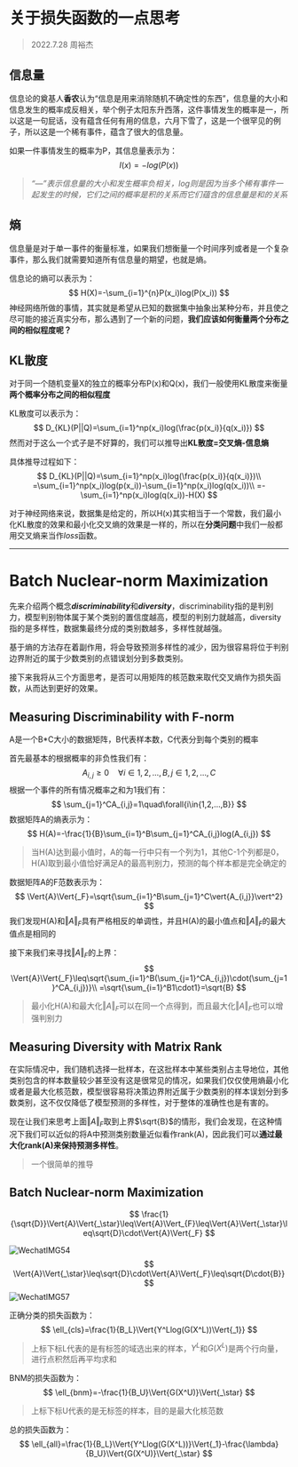 # 关于损失函数的一点思考

> 2022.7.28 周裕杰



## 信息量

信息论的奠基人**香农**认为“信息是用来消除随机不确定性的东西”，信息量的大小和信息发生的概率成反相关，举个例子太阳东升西落，这件事情发生的概率是一，所以这是一句屁话，没有蕴含任何有用的信息，六月下雪了，这是一个很罕见的例子，所以这是一个稀有事件，蕴含了很大的信息量。

如果一件事情发生的概率为P，其信息量表示为：
$$
I(x)=-log(P(x))
$$

>*“—”表示信息量的大小和发生概率负相关，log则是因为当多个稀有事件一起发生的时候，它们之间的概率是积的关系而它们蕴含的信息量是和的关系*

## 熵

信息量是对于单一事件的衡量标准，如果我们想衡量一个时间序列或者是一个复杂事件，那么我们就需要知道所有信息量的期望，也就是熵。

信息论的熵可以表示为：
$$
H(X)=-\sum_{i=1}^{n}P(x_i)log(P(x_i))
$$
神经网络所做的事情，其实就是希望从已知的数据集中抽象出某种分布，并且使之尽可能的接近真实分布，那么遇到了一个新的问题，**我们应该如何衡量两个分布之间的相似程度呢？**

## KL散度

对于同一个随机变量X的独立的概率分布P(x)和Q(x)，我们一般使用KL散度来衡量**两个概率分布之间的相似程度**

KL散度可以表示为：
$$
D_{KL}(P||Q)=\sum_{i=1}^np(x_i)log(\frac{p(x_i)}{q(x_i)})
$$
然而对于这么一个式子是不好算的，我们可以推导出**KL散度=交叉熵-信息熵**

具体推导过程如下：
$$
D_{KL}(P||Q)=\sum_{i=1}^np(x_i)log(\frac{p(x_i)}{q(x_i)})\\
=\sum_{i=1}^np(x_i)log(p(x_i))-\sum_{i=1}^np(x_i)log(q(x_i))\\
=-\sum_{i=1}^np(x_i)log(q(x_i))-H(X)
$$


对于神经网络来说，数据集是给定的，所以H(x)其实相当于一个常数，我们最小化KL散度的效果和最小化交叉熵的效果是一样的，所以在**分类问题**中我们一般都用交叉熵来当作*loss*函数。

---

# Batch Nuclear-norm Maximization

先来介绍两个概念***discriminability***和***diversity***，discriminability指的是判别力，模型判别物体属于某个类别的置信度越高，模型的判别力就越高，diversity指的是多样性，数据集最终分成的类别数越多，多样性就越强。

基于熵的方法存在着副作用，将会导致预测多样性的减少，因为很容易将位于判别边界附近的属于少数类别的点错误划分到多数类别。

接下来我将从三个方面思考，是否可以用矩阵的核范数来取代交叉熵作为损失函数，从而达到更好的效果。

## Measuring Discriminability with F-norm

A是一个B*C大小的数据矩阵，B代表样本数，C代表分到每个类别的概率

首先最基本的根据概率的非负性我们有：
$$
A_{i,j}\geq0\quad\forall{i\in{1,2,...,B},j\in{1,2,...,C}}
$$
根据一个事件的所有情况概率之和为1我们有：
$$
\sum_{j=1}^CA_{i,j}=1\quad\forall{i\in{1,2,...,B}}
$$
数据矩阵A的熵表示为：
$$
H(A)=-\frac{1}{B}\sum_{i=1}^B\sum_{j=1}^CA_{i,j}log(A_{i,j})
$$

> 当H(A)达到最小值时，A的每一行中只有一个列为1，其他C-1个列都是0，H(A)取到最小值恰好满足A的最高判别力，预测的每个样本都是完全确定的

数据矩阵A的F范数表示为：
$$
\Vert{A}\Vert{_F}=\sqrt{\sum_{i=1}^B\sum_{j=1}^C\vert{A_{i,j}}\vert^2}
$$
我们发现H(A)和$\Vert{A}\Vert{_F}$具有严格相反的单调性，并且H(A)的最小值点和$\Vert{A}\Vert{_F}$的最大值点是相同的

接下来我们来寻找$\Vert{A}\Vert{_F}$的上界：
$$
\Vert{A}\Vert{_F}\leq\sqrt{\sum_{i=1}^B(\sum_{j=1}^CA_{i,j})\cdot(\sum_{j=1}^CA_{i,j})}\\
=\sqrt{\sum_{i=1}^B1\cdot1}=\sqrt{B}
$$

> 最小化H(A)和最大化$\Vert{A}\Vert{_F}$可以在同一个点得到，而且最大化$\Vert{A}\Vert{_F}$也可以增强判别力

## Measuring Diversity with Matrix Rank

在实际情况中，我们随机选择一批样本，在这批样本中某些类别占主导地位，其他类别包含的样本数量较少甚至没有这是很常见的情况，如果我们仅仅使用熵最小化或者是最大化核范数，模型很容易将决策边界附近属于少数类别的样本误划分到多数类别，这不仅仅降低了模型预测的多样性，对于整体的准确性也是有害的。

现在让我们来思考上面$\Vert{A}\Vert{_F}$取到上界$\sqrt{B}$的情形，我们会发现，在这种情况下我们可以近似的将A中预测类别数量近似看作rank(A)，因此我们可以**通过最大化rank(A)来保持预测多样性**。

> 一个很简单的推导

## Batch Nuclear-norm Maximization

$$
\frac{1}{\sqrt{D}}\Vert{A}\Vert{_\star}\leq\Vert{A}\Vert_{F}\leq\Vert{A}\Vert{_\star}\leq\sqrt{D}\cdot\Vert{A}\Vert{_F}
$$



![WechatIMG54](https://s2.loli.net/2022/07/28/SFklvuciOGdUnqg.jpg)
$$
\Vert{A}\Vert{_\star}\leq\sqrt{D}\cdot\Vert{A}\Vert{_F}\leq\sqrt{D\cdot{B}}
$$
![WechatIMG57](https://s2.loli.net/2022/07/28/Km6Sfao4zHdrPxX.jpg)

正确分类的损失函数为：
$$
\ell_{cls}=\frac{1}{B_L}\Vert{Y^Llog(G(X^L))\Vert{_1}}
$$

> 上标下标L代表的是有标签的域选出来的样本，$Y^L$和$G(X^L)$是两个行向量，进行点积然后再平均求和

BNM的损失函数为：
$$
\ell_{bnm}=-\frac{1}{B_U}\Vert{G(X^U)}\Vert{_\star}
$$

> 上标下标U代表的是无标签的样本，目的是最大化核范数

总的损失函数为：
$$
\ell_{all}=\frac{1}{B_L}\Vert{Y^Llog(G(X^L))}\Vert{_1}-\frac{\lambda}{B_U}\Vert{G(X^U)}\Vert{_\star}
$$
